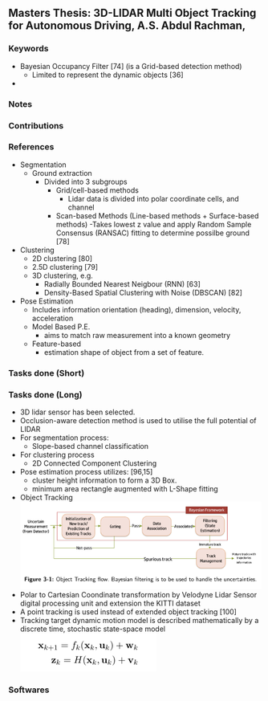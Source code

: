 ## Masters Thesis: 3D-LIDAR Multi Object Tracking for Autonomous Driving, A.S. Abdul Rachman, 

### Keywords
- Bayesian Occupancy Filter  [74] (is a Grid-based detection method)
  - Limited to represent the dynamic objects [36]
- 

### Notes


### Contributions



### References
- Segmentation 
  - Ground extraction 
    - Divided into 3 subgroups
      - Grid/cell-based methods
        - Lidar data is divided into polar coordinate cells, and channel
      - Scan-based Methods (Line-based methods + Surface-based methods)
        -Takes lowest z value and apply Random Sample Consensus (RANSAC) fitting to determine possilbe ground [78]
- Clustering
  - 2D clustering [80]
  - 2.5D clustering [79]
  - 3D clustering, e.g. 
    - Radially Bounded Nearest Neigbour (RNN) [63]
    - Density-Based Spatial Clustering with Noise (DBSCAN) [82]
- Pose Estimation
  - Includes information orientation (heading), dimension, velocity, acceleration
  - Model Based P.E.
    - aims to match raw measurement into a known geometry
  - Feature-based 
    - estimation shape of object from a set of feature. 


### Tasks done (Short) 


### Tasks done (Long) 
- 3D lidar sensor has been selected.
- Occlusion-aware detection method is used to utilise the full potential of LIDAR
- For segmentation process:
  - Slope-based channel classification
- For clustering process  
  - 2D Connected Component Clustering 
- Pose estimation process utilizes: [96,15]
  - cluster height information to form a 3D Box. 
  - minimum area rectangle augmented with L-Shape fitting 
- Object Tracking
![](2022-03-25-15-10-50.png)
- Polar to Cartesian Coondinate transformation by Velodyne Lidar Sensor digital processing unit and extension the KITTI dataset
- A point tracking is used instead of extended object tracking [100]
- Tracking target dynamic motion model is described mathematically by a discrete time, stochastic state-space model
![](2022-03-25-15-29-31.png)



### Softwares
